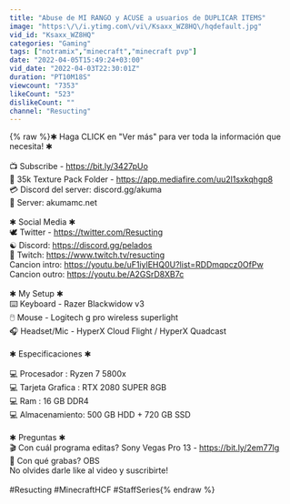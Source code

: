```yaml
---
title: "Abuse de MI RANGO y ACUSE a usuarios de DUPLICAR ITEMS"
image: "https:\/\/i.ytimg.com\/vi\/Ksaxx_WZ8HQ\/hqdefault.jpg"
vid_id: "Ksaxx_WZ8HQ"
categories: "Gaming"
tags: ["notramix","minecraft","minecraft pvp"]
date: "2022-04-05T15:49:24+03:00"
vid_date: "2022-04-03T22:30:01Z"
duration: "PT10M18S"
viewcount: "7353"
likeCount: "523"
dislikeCount: ""
channel: "Resucting"
---
```

{% raw %}✱ Haga CLICK en &quot;Ver más&quot; para ver toda la información que necesita! ✱<br /><br />📺 Subscribe - <a rel="nofollow" target="blank" href="https://bit.ly/3427pUo">https://bit.ly/3427pUo</a><br />📂 35k Texture Pack Folder - <a rel="nofollow" target="blank" href="https://app.mediafire.com/uu2l1sxkqhgp8">https://app.mediafire.com/uu2l1sxkqhgp8</a><br />💳 Discord del server: discord.gg/akuma<br />🏹 Server: akumamc.net<br /><br />✱ Social Media ✱<br /> 🕊️ Twitter - <a rel="nofollow" target="blank" href="https://twitter.com/Resucting">https://twitter.com/Resucting</a><br /> ☯ Discord: <a rel="nofollow" target="blank" href="https://discord.gg/pelados">https://discord.gg/pelados</a><br />👾 Twitch: <a rel="nofollow" target="blank" href="https://www.twitch.tv/resucting">https://www.twitch.tv/resucting</a><br />Cancion intro: <a rel="nofollow" target="blank" href="https://youtu.be/uF1iylEHQ0U?list=RDDmqpcz0OfPw">https://youtu.be/uF1iylEHQ0U?list=RDDmqpcz0OfPw</a><br />Cancion outro: <a rel="nofollow" target="blank" href="https://youtu.be/A2GSrD8XB7c">https://youtu.be/A2GSrD8XB7c</a><br /><br />✱ My Setup ✱<br />⌨️ Keyboard - Razer Blackwidow v3<br />🖱️ Mouse - Logitech g pro wireless superlight<br />🎧 Headset/Mic - HyperX Cloud Flight / HyperX Quadcast<br /><br />✱ Especificaciones ✱<br /><br />💻 Procesador : Ryzen 7 5800x<br />💻 Tarjeta Grafica : RTX 2080 SUPER 8GB<br />💻 Ram : 16 GB DDR4<br />💻 Almacenamiento: 500 GB HDD + 720 GB SSD<br /><br />✱ Preguntas ✱<br />🎬 Con cuál programa editas? Sony Vegas Pro 13 - <a rel="nofollow" target="blank" href="https://bit.ly/2em77lg">https://bit.ly/2em77lg</a><br />🎥 Con qué grabas? OBS <br />No olvides darle like al video y suscribirte!<br /><br />#Resucting #MinecraftHCF #StaffSeries{% endraw %}
